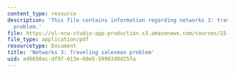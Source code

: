 ```yaml
---
content_type: resource
description: 'This file contains information regarding networks 3: traveling salesman
  problem.'
file: https://ol-ocw-studio-app-production.s3.amazonaws.com/courses/15-053-optimization-methods-in-management-science-spring-2013/ad6650acdf97013e60e559903d8d25fa_MIT15_053S13_lec17.pdf
file_type: application/pdf
resourcetype: Document
title: 'Networks 3: Traveling salesman problem'
uid: ad6650ac-df97-013e-60e5-59903d8d25fa
---
```

